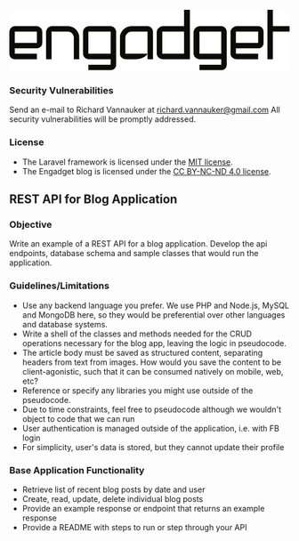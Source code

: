 ![engadget](public/images/eng-logo-928x201.png)

### Security Vulnerabilities

Send an e-mail to Richard Vannauker at richard.vannauker@gmail.com
All security vulnerabilities will be promptly addressed.

### License

* The Laravel framework is licensed under the [MIT license](http://opensource.org/licenses/MIT).
* The Engadget blog is licensed under the [CC BY-NC-ND 4.0 license](https://creativecommons.org/licenses/by-nc-nd/4.0/).

##
## REST API for Blog Application

### Objective
Write an example of a REST API for a blog application. Develop the api endpoints, database schema and sample classes that would run the application. 

### Guidelines/Limitations
* Use any backend language you prefer. We use PHP and Node.js, MySQL and MongoDB here, so they would be preferential over other languages and database systems.
* Write a shell of the classes and methods needed for the CRUD operations necessary for the blog app, leaving the logic in pseudocode.
* The article body must be saved as structured content, separating headers from text from images. How would you save the content to be client-agonistic, such that it can be consumed natively on mobile, web, etc?
* Reference or specify any libraries you might use outside of the pseudocode.
* Due to time constraints, feel free to pseudocode although we wouldn't object to code that we can run
* User authentication is managed outside of the application, i.e. with FB login
* For simplicity, user's data is stored, but they cannot update their profile

### Base Application Functionality
* Retrieve list of recent blog posts by date and user
* Create, read, update, delete individual blog posts
* Provide an example response or endpoint that returns an example response
* Provide a README with steps to run or step through your API
